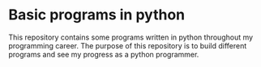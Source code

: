 # Basic programs in python

This repository contains some programs written in python throughout my programming career. The purpose of this repository is to build different programs and see my progress as a python programmer.
